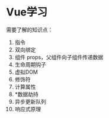 # Vue学习

需要了解的知识点：

1. 指令
2. 双向绑定
3. 组件
	props，父组件向子组件传递数据
4. 生命周期钩子
5. 虚拟DOM
6. 修饰符
7. 计算属性
8. *数据劫持
9. 异步更新队列
10. 响应式原理
